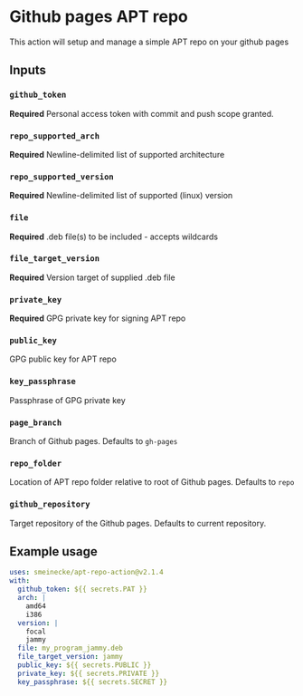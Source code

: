 # Github pages APT repo

This action will setup and manage a simple APT repo on your github pages

## Inputs

### `github_token`

**Required** Personal access token with commit and push scope granted.

### `repo_supported_arch`

**Required** Newline-delimited list of supported architecture

### `repo_supported_version`

**Required** Newline-delimited list of supported (linux) version

### `file`

**Required** .deb file(s) to be included - accepts wildcards

### `file_target_version`

**Required** Version target of supplied .deb file

### `private_key`

**Required** GPG private key for signing APT repo

### `public_key`

GPG public key for APT repo

### `key_passphrase`

Passphrase of GPG private key

### `page_branch`

Branch of Github pages. Defaults to `gh-pages`

### `repo_folder`

Location of APT repo folder relative to root of Github pages. Defaults to `repo`

### `github_repository`

Target repository of the Github pages. Defaults to current repository.

## Example usage

```yaml
uses: smeinecke/apt-repo-action@v2.1.4
with:
  github_token: ${{ secrets.PAT }}
  arch: |
    amd64
    i386
  version: |
    focal
    jammy
  file: my_program_jammy.deb
  file_target_version: jammy
  public_key: ${{ secrets.PUBLIC }}
  private_key: ${{ secrets.PRIVATE }}
  key_passphrase: ${{ secrets.SECRET }}
```
